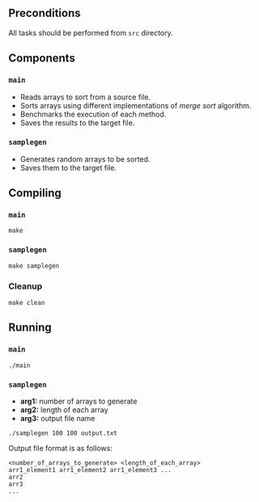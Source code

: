 ## Preconditions

All tasks should be performed from `src` directory.

## Components

### `main`

* Reads arrays to sort from a source file.
* Sorts arrays using different implementations of *merge sort* algorithm.
* Benchmarks the execution of each method.
* Saves the results to the target file.

### `samplegen`

* Generates random arrays to be sorted.
* Saves them to the target file.

## Compiling

### `main`

```shell
make
```

### `samplegen`

```shell
make samplegen
```

### Cleanup

```shell
make clean
```

## Running

### `main`

```shell
./main
```

### `samplegen`

* **arg1:** number of arrays to generate
* **arg2:** length of each array
* **arg3:** output file name

```shell
./samplegen 100 100 output.txt
```

Output file format is as follows:

```
<number_of_arrays_to_generate> <length_of_each_array>
arr1_element1 arr1_element2 arr1_element3 ...
arr2
arr3
...
```
